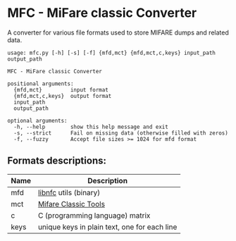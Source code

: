 # MFC - MiFare classic Converter

A converter for various file formats used to store MIFARE dumps and related data.

	usage: mfc.py [-h] [-s] [-f] {mfd,mct} {mfd,mct,c,keys} input_path output_path

	MFC - MiFare classic Converter

	positional arguments:
	  {mfd,mct}         input format
	  {mfd,mct,c,keys}  output format
	  input_path
	  output_path

	optional arguments:
	  -h, --help        show this help message and exit
	  -s, --strict      Fail on missing data (otherwise filled with zeros)
	  -f, --fuzzy       Accept file sizes >= 1024 for mfd format

## Formats descriptions:

| Name | Description |
| ---- | ----------- |
| mfd | [libnfc](https://github.com/nfc-tools/libnfc) utils (binary) |
| mct | [Mifare Classic Tools](https://github.com/ikarus23/MifareClassicTool) |
| c | C (programming language) matrix |
| keys | unique keys in plain text, one for each line |
